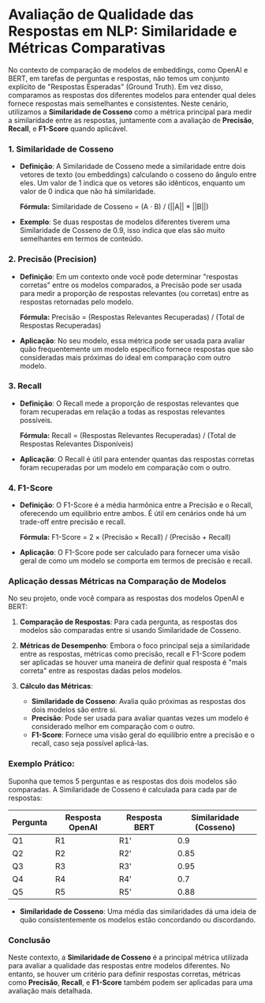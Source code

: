 # Avaliação de Qualidade das Respostas em NLP: Similaridade e Métricas Comparativas

No contexto de comparação de modelos de embeddings, como OpenAI e BERT, em tarefas de perguntas e respostas, não temos um conjunto explícito de "Respostas Esperadas" (Ground Truth). Em vez disso, comparamos as respostas dos diferentes modelos para entender qual deles fornece respostas mais semelhantes e consistentes. Neste cenário, utilizamos a **Similaridade de Cosseno** como a métrica principal para medir a similaridade entre as respostas, juntamente com a avaliação de **Precisão**, **Recall**, e **F1-Score** quando aplicável.

### 1. **Similaridade de Cosseno**
- **Definição**: A Similaridade de Cosseno mede a similaridade entre dois vetores de texto (ou embeddings) calculando o cosseno do ângulo entre eles. Um valor de 1 indica que os vetores são idênticos, enquanto um valor de 0 indica que não há similaridade.

  **Fórmula:** Similaridade de Cosseno = (A · B) / (||A|| * ||B||)

- **Exemplo**: Se duas respostas de modelos diferentes tiverem uma Similaridade de Cosseno de 0.9, isso indica que elas são muito semelhantes em termos de conteúdo.

### 2. **Precisão (Precision)**
- **Definição**: Em um contexto onde você pode determinar "respostas corretas" entre os modelos comparados, a Precisão pode ser usada para medir a proporção de respostas relevantes (ou corretas) entre as respostas retornadas pelo modelo.

  **Fórmula:** Precisão = (Respostas Relevantes Recuperadas) / (Total de Respostas Recuperadas)

- **Aplicação**: No seu modelo, essa métrica pode ser usada para avaliar quão frequentemente um modelo específico fornece respostas que são consideradas mais próximas do ideal em comparação com outro modelo.

### 3. **Recall**
- **Definição**: O Recall mede a proporção de respostas relevantes que foram recuperadas em relação a todas as respostas relevantes possíveis.

  **Fórmula:** Recall = (Respostas Relevantes Recuperadas) / (Total de Respostas Relevantes Disponíveis)

- **Aplicação**: O Recall é útil para entender quantas das respostas corretas foram recuperadas por um modelo em comparação com o outro.

### 4. **F1-Score**
- **Definição**: O F1-Score é a média harmônica entre a Precisão e o Recall, oferecendo um equilíbrio entre ambos. É útil em cenários onde há um trade-off entre precisão e recall.

  **Fórmula:** F1-Score = 2 × (Precisão × Recall) / (Precisão + Recall)

- **Aplicação**: O F1-Score pode ser calculado para fornecer uma visão geral de como um modelo se comporta em termos de precisão e recall.

### **Aplicação dessas Métricas na Comparação de Modelos**

No seu projeto, onde você compara as respostas dos modelos OpenAI e BERT:

1. **Comparação de Respostas**: Para cada pergunta, as respostas dos modelos são comparadas entre si usando Similaridade de Cosseno.
  
2. **Métricas de Desempenho**: Embora o foco principal seja a similaridade entre as respostas, métricas como precisão, recall e F1-Score podem ser aplicadas se houver uma maneira de definir qual resposta é "mais correta" entre as respostas dadas pelos modelos.

3. **Cálculo das Métricas**: 
   - **Similaridade de Cosseno**: Avalia quão próximas as respostas dos dois modelos são entre si.
   - **Precisão**: Pode ser usada para avaliar quantas vezes um modelo é considerado melhor em comparação com o outro.
   - **F1-Score**: Fornece uma visão geral do equilíbrio entre a precisão e o recall, caso seja possível aplicá-las.

### **Exemplo Prático:**

Suponha que temos 5 perguntas e as respostas dos dois modelos são comparadas. A Similaridade de Cosseno é calculada para cada par de respostas:

| Pergunta | Resposta OpenAI | Resposta BERT | Similaridade (Cosseno) |
|----------|-----------------|---------------|-----------------------|
| Q1       | R1              | R1'           | 0.9                   |
| Q2       | R2              | R2'           | 0.85                  |
| Q3       | R3              | R3'           | 0.95                  |
| Q4       | R4              | R4'           | 0.7                   |
| Q5       | R5              | R5'           | 0.88                  |

- **Similaridade de Cosseno**: Uma média das similaridades dá uma ideia de quão consistentemente os modelos estão concordando ou discordando.

### **Conclusão**
Neste contexto, a **Similaridade de Cosseno** é a principal métrica utilizada para avaliar a qualidade das respostas entre modelos diferentes. No entanto, se houver um critério para definir respostas corretas, métricas como **Precisão**, **Recall**, e **F1-Score** também podem ser aplicadas para uma avaliação mais detalhada.
